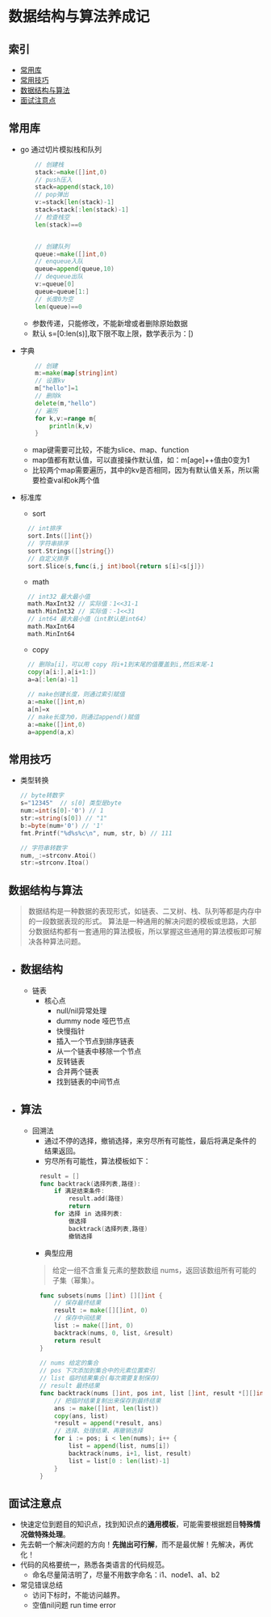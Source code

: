 # 数据结构与算法养成记


## 索引

  - [常用库](#常用库) 
  - [常用技巧](#常用技巧)
  - [数据结构与算法](#数据结构与算法)
  - [面试注意点](#面试注意点)

## 常用库

- go 通过切片模拟栈和队列
    ```go
        // 创建栈
        stack:=make([]int,0)
        // push压入
        stack=append(stack,10)
        // pop弹出
        v:=stack[len(stack)-1]
        stack=stack[:len(stack)-1]
        // 检查栈空
        len(stack)==0
  
  
        // 创建队列
        queue:=make([]int,0)
        // enqueue入队
        queue=append(queue,10)
        // dequeue出队
        v:=queue[0]
        queue=queue[1:]
        // 长度0为空
        len(queue)==0
    ```
    -  参数传递，只能修改，不能新增或者删除原始数据
    - 默认 s=[0:len(s)],取下限不取上限，数学表示为：[)
    
- 字典
    ```go
        // 创建
        m:=make(map[string]int)
        // 设置kv
        m["hello"]=1
        // 删除k
        delete(m,"hello")
        // 遍历
        for k,v:=range m{
        	println(k,v)
        }
    ```
    - map键需要可比较，不能为slice、map、function
    - map值都有默认值，可以直接操作默认值，如：m[age]++值由0变为1
    - 比较两个map需要遍历，其中的kv是否相同，因为有默认值关系，所以需要检查val和ok两个值

- 标准库
    - sort
    ```go
      // int排序
      sort.Ints([]int{})
      // 字符串排序
      sort.Strings([]string{})
      // 自定义排序
      sort.Slice(s,func(i,j int)bool{return s[i]<s[j]})
    ```
    - math
    ```go
      // int32 最大最小值
      math.MaxInt32 // 实际值：1<<31-1
      math.MinInt32 // 实际值：-1<<31
      // int64 最大最小值（int默认是int64）
      math.MaxInt64
      math.MinInt64
    ```
    - copy
    ```go
      // 删除a[i]，可以用 copy 将i+1到末尾的值覆盖到i,然后末尾-1
      copy(a[i:],a[i+1:])
      a=a[:len(a)-1]
      
      // make创建长度，则通过索引赋值
      a:=make([]int,n)
      a[n]=x
      // make长度为0，则通过append()赋值
      a:=make([]int,0)
      a=append(a,x)
    ```

## 常用技巧

- 类型转换
    ```go
    // byte转数字
    s="12345"  // s[0] 类型是byte
    num:=int(s[0]-'0') // 1
    str:=string(s[0]) // "1"
    b:=byte(num+'0') // '1'
    fmt.Printf("%d%s%c\n", num, str, b) // 111
    
    // 字符串转数字
    num,_:=strconv.Atoi()
    str:=strconv.Itoa()
    ```

## 数据结构与算法

> 数据结构是一种数据的表现形式，如链表、二叉树、栈、队列等都是内存中的一段数据表现的形式。
> 算法是一种通用的解决问题的模板或思路，大部分数据结构都有一套通用的算法模板，所以掌握这些通用的算法模板即可解决各种算法问题。

- 数据结构
    -
    - 链表
        - 核心点
            - null/nil异常处理
            - dummy node 哑巴节点
            - 快慢指针
            - 插入一个节点到排序链表
            - 从一个链表中移除一个节点
            - 反转链表
            - 合并两个链表
            - 找到链表的中间节点
          


- 算法 
    - 
    - 回溯法
        - 通过不停的选择，撤销选择，来穷尽所有可能性，最后将满足条件的结果返回。
        - 穷尽所有可能性，算法模板如下：
        ```go
          result = []
          func backtrack(选择列表,路径):
              if 满足结束条件:
                  result.add(路径)
                  return
              for 选择 in 选择列表:
                  做选择
                  backtrack(选择列表,路径)
                  撤销选择
        ```
        - 典型应用
        > 给定一组不含重复元素的整数数组 nums，返回该数组所有可能的子集（幂集）。
        ```go
          func subsets(nums []int) [][]int {
              // 保存最终结果
              result := make([][]int, 0)
              // 保存中间结果
              list := make([]int, 0)
              backtrack(nums, 0, list, &result)
              return result
          }
          
          // nums 给定的集合
          // pos 下次添加到集合中的元素位置索引
          // list 临时结果集合(每次需要复制保存)
          // result 最终结果
          func backtrack(nums []int, pos int, list []int, result *[][]int) {
              // 把临时结果复制出来保存到最终结果
              ans := make([]int, len(list))
              copy(ans, list)
              *result = append(*result, ans)
              // 选择、处理结果、再撤销选择
              for i := pos; i < len(nums); i++ {
                  list = append(list, nums[i])
                  backtrack(nums, i+1, list, result)
                  list = list[0 : len(list)-1]
              }
          }
        ```


## 面试注意点

- 快速定位到题目的知识点，找到知识点的**通用模板**，可能需要根据题目**特殊情况做特殊处理**。
- 先去朝一个解决问题的方向！**先抛出可行解**，而不是最优解！先解决，再优化！
- 代码的风格要统一，熟悉各类语言的代码规范。
    - 命名尽量简洁明了，尽量不用数字命名：i1、node1、a1、b2
- 常见错误总结
    - 访问下标时，不能访问越界。
    - 空值nil问题 run time error
